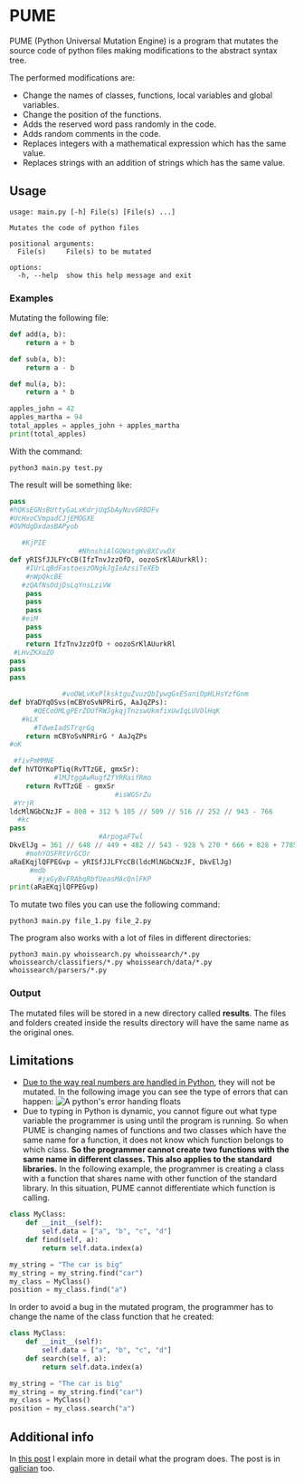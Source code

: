 # PUME
PUME (Python Universal Mutation Engine) is a program that mutates the source code of python files making modifications 
to the abstract syntax tree.

The performed modifications are:
- Change the names of classes, functions, local variables and global variables.
- Change the position of the functions.
- Adds the reserved word pass randomly in the code.
- Adds random comments in the code.
- Replaces integers with a mathematical expression which has the same value.
- Replaces strings with an addition of strings which has the same value.

## Usage
```
usage: main.py [-h] File(s) [File(s) ...]

Mutates the code of python files

positional arguments:
  File(s)     File(s) to be mutated

options:
  -h, --help  show this help message and exit
```

### Examples
Mutating the following file:
```python
def add(a, b):
    return a + b

def sub(a, b):
    return a - b

def mul(a, b):
    return a * b

apples_john = 42
apples_martha = 94
total_apples = apples_john + apples_martha
print(total_apples)
```

With the command:
```commandline
python3 main.py test.py
```

The result will be something like:
```python
pass
#hQKsEGNsBUttyGaLxKdrjUqSbAyNuvGRBDFv
#UcHxoCVmpadCJjEMOGXE
#OVMdgDxdasBAPyob

   #KjPIE
                 #NhnshiAlGQWatgWvBXCvwDX
def yRISfJJLFYcCB(IfzTnvJzzOfD, oozoSrKlAUurkRl):
    #IUrLqBdFastoeszONgkJgIeAzsiTeXEb
    #nWpQkcBE
   #zQAfNsOdjDsLqYnsLziVW
    pass
    pass
    pass
   #eiM
    pass
    pass
    return IfzTnvJzzOfD + oozoSrKlAUurkRl
 #LHvZKXoZO
pass
pass
pass

             #voOWLvKxPlksktguZvuzQbIywgGxESaniOpHLHsYzfGnm
def bYaDYqOSvs(mCBYoSvNPRirG, AaJqZPs):
      #QECoOMLgPErZOUfRWJgkqjTnzswUkmfixUwIqLUVOlHqK
   #kLX
      #TdweIadSTrqrGq
    return mCBYoSvNPRirG * AaJqZPs
#oK

 #fivPmMMNE
def hVTOYKoPTiq(RvTTzGE, gmxSr):
           #lMJtggAwRugfZfYRRaifRmo
    return RvTTzGE - gmxSr
                          #isWGSrZu
 #YrjR
ldcMlNGbCNzJF = 808 + 312 % 105 // 509 // 516 // 252 // 943 - 766
  #kc
pass
                      #ArpogaFTwl
DkvElJg = 361 // 648 // 449 + 482 // 543 - 928 % 270 * 666 + 828 + 77854
    #mohYOSFRtVrGCOr
aRaEKqjlQFPEGvp = yRISfJJLFYcCB(ldcMlNGbCNzJF, DkvElJg)
     #mdb
       #jxGyBvFRAbqRbfUeasMAcQnlFKP
print(aRaEKqjlQFPEGvp)
```

To mutate two files you can use the following command:
```commandline
python3 main.py file_1.py file_2.py
```

The program also works with a lot of files in different directories:
```commandline
python3 main.py whoissearch.py whoissearch/*.py whoissearch/classifiers/*.py whoissearch/data/*.py whoissearch/parsers/*.py
```

### Output
The mutated files will be stored in a new directory called __results__. The files and folders created inside the 
results directory will have the same name as the original ones.

## Limitations
- [Due to the way real numbers are handled in Python](https://docs.python.org/3/tutorial/floatingpoint.html#floating-point-arithmetic-issues-and-limitations), they will not be mutated.
In the following image you can see the type of errors that can happen:
![A python's error handing floats](./images/float_problem.png)
- Due to typing in Python is dynamic, you cannot figure out what type variable the programmer is using until the 
program is running. So when PUME is changing names of functions and two classes which have the same name for a 
function, it does not know which function belongs to which class. __So the programmer cannot create two functions with 
the same name in different classes. This also applies to the standard libraries.__
In the following example, the programmer is creating a class with a function that shares name with other function of 
the standard library. In this situation, PUME cannot differentiate which function is calling.
```python
class MyClass:
    def __init__(self):
        self.data = ["a", "b", "c", "d"]
    def find(self, a):
        return self.data.index(a)

my_string = "The car is big"
my_string = my_string.find("car")
my_class = MyClass()
position = my_class.find("a")
```

In order to avoid a bug in the mutated program, the programmer has to change the name of the class function that he 
created:
```python
class MyClass:
    def __init__(self):
        self.data = ["a", "b", "c", "d"]
    def search(self, a):
        return self.data.index(a)

my_string = "The car is big"
my_string = my_string.find("car")
my_class = MyClass()
position = my_class.search("a")
```

## Additional info
In [this post](https://hackliza.gal/en/posts/pume/) I explain more in detail what the program does. The post is in 
[galician](https://hackliza.gal/posts/pume/) too.
